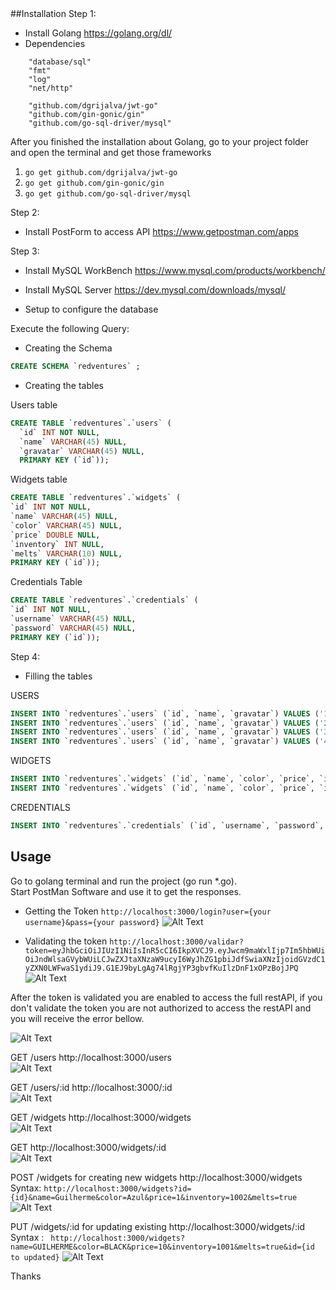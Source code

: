 <snippet>
  <content><![CDATA[
# ${1:Project Name}
REST API with GO


##Installation
Step 1:
- Install Golang https://golang.org/dl/
- Dependencies
```Golang
	"database/sql"
	"fmt"
	"log"
	"net/http"

	"github.com/dgrijalva/jwt-go"
	"github.com/gin-gonic/gin"
	"github.com/go-sql-driver/mysql"
```

After you finished the installation about Golang, go to your project folder and open the terminal and get those frameworks
1. `go get github.com/dgrijalva/jwt-go`
2. `go get github.com/gin-gonic/gin`
3. `go get github.com/go-sql-driver/mysql`


Step 2:
- Install PostForm to access API
  https://www.getpostman.com/apps

Step 3:
-  Install MySQL WorkBench https://www.mysql.com/products/workbench/<br />
-  Install MySQL Server https://dev.mysql.com/downloads/mysql/<br />

- Setup to configure the database

Execute the following Query:<br />
- Creating the Schema
```SQL
CREATE SCHEMA `redventures` ;
  ```

- Creating the tables <br />

Users table
```SQL
CREATE TABLE `redventures`.`users` (
  `id` INT NOT NULL,
  `name` VARCHAR(45) NULL,
  `gravatar` VARCHAR(45) NULL,
  PRIMARY KEY (`id`));
  ```
Widgets table
  ```SQL
  CREATE TABLE `redventures`.`widgets` (
  `id` INT NOT NULL,
  `name` VARCHAR(45) NULL,
  `color` VARCHAR(45) NULL,
  `price` DOUBLE NULL,
  `inventory` INT NULL,
  `melts` VARCHAR(10) NULL,
  PRIMARY KEY (`id`));
  ```

Credentials Table
  ```SQL
CREATE TABLE `redventures`.`credentials` (
  `id` INT NOT NULL,
  `username` VARCHAR(45) NULL,
  `password` VARCHAR(45) NULL,
  PRIMARY KEY (`id`));
  ```

Step 4:
- Filling the tables<br/>

USERS<br/>
```SQL
INSERT INTO `redventures`.`users` (`id`, `name`, `gravatar`) VALUES ('1', 'Colin', 'http://www.gravatar.com/avatar/a51972ea936bc3b841350caef34ea47e?s=64&d=monsterid');
INSERT INTO `redventures`.`users` (`id`, `name`, `gravatar`) VALUES ('2', 'Guilherme', 'http://www.gravatar.com/avatar/432f3e353c689fc37af86ae861d934f9?s=64&d=monsterid');
INSERT INTO `redventures`.`users` (`id`, `name`, `gravatar`) VALUES ('3', 'Thomas', 'http://www.gravatar.com/avatar/48009c6a27d25ef0ea03f985d1f186b0?s=64&d=monsterid');
INSERT INTO `redventures`.`users` (`id`, `name`, `gravatar`) VALUES ('4', 'James', 'http://www.gravatar.com/avatar/9372f138140c8578c82bbc77b2eca602?s=64&d=monsterid');
  ```
  
WIDGETS<br>
```SQL
INSERT INTO `redventures`.`widgets` (`id`, `name`, `color`, `price`, `inventory`, `melts`) VALUES (1, 'Losenoidenbdsfkv', 'Blue', 10, 1003, true); 
INSERT INTO `redventures`.`widgets` (`id`, `name`, `color`, `price`, `inventory`, `melts`) VALUES (2, 'Guilherme', 'Blue', 10, 1003, true); 
```


CREDENTIALS<br>
```SQL
INSERT INTO `redventures`.`credentials` (`id`, `username`, `password`, `name`) VALUES (1, 'rv', 'rv', 'redventures');
```




## Usage
Go to golang terminal and run the project (go run *.go).<br>
Start PostMan Software and use it to get the responses.<br>
- Getting the Token
`http://localhost:3000/login?user={your username}&pass={your password}`
![Alt Text](https://media.giphy.com/media/YllxobwKm3GBXXOEip/giphy.gif)

- Validating the token
`http://localhost:3000/validar?token=eyJhbGciOiJIUzI1NiIsInR5cCI6IkpXVCJ9.eyJwcm9maWxlIjp7Im5hbWUiOiJndWlsaGVybWUiLCJwZXJtaXNzaW9ucyI6WyJhZG1pbiJdfSwiaXNzIjoidGVzdC1yZXN0LWFwaS1ydiJ9.G1EJ9byLgAg74lRgjYP3gbvfKuIlzDnF1xOPzBojJPQ `
![Alt Text](https://media.giphy.com/media/kv5YRt0L0livTaXkiF/giphy.gif)


After the token is validated you are enabled to access the full restAPI, if you don't validate the token you are not authorized to access the restAPI and you will receive the error bellow.

![Alt Text](https://media.giphy.com/media/1na6AKviEPavmW3axa/giphy.gif)



GET /users http://localhost:3000/users<br>
![Alt Text](https://media.giphy.com/media/nElFFnF7qoW8Bn6W4m/giphy.gif)

GET /users/:id http://localhost:3000/:id<br>
![Alt Text](https://media.giphy.com/media/pjm7gXQMw2R2TUMbJm/giphy.gif)

GET /widgets http://localhost:3000/widgets<br>
![Alt Text](https://media.giphy.com/media/XZKLQp0x1xoK8UrKVt/giphy.gif)

GET http://localhost:3000/widgets/:id<br>
![Alt Text](https://media.giphy.com/media/42vdMODrsbMOWjhTsj/giphy.gif)

POST /widgets for creating new widgets http://localhost:3000/widgets<br>
Syntax: `http://localhost:3000/widgets?id={id}&name=Guilherme&color=Azul&price=1&inventory=1002&melts=true`
![Alt Text](https://media.giphy.com/media/2Yc392e5BI5hV5ZYoE/giphy.gif)

PUT /widgets/:id for updating existing http://localhost:3000/widgets/:id<br>
Syntax : ` http://localhost:3000/widgets?name=GUILHERME&color=BLACK&price=10&inventory=1001&melts=true&id={id to updated}`
![Alt Text](https://media.giphy.com/media/bqC3eDPwvpz0OI3nGL/giphy.gif)




</content>
  <tabTrigger>Thanks</tabTrigger>
</snippet>
